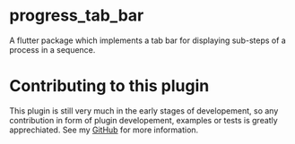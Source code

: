 # progress_tab_bar
A flutter package which implements a tab bar for displaying sub-steps of a process in a sequence.

# Contributing to this plugin
This plugin is still very much in the early stages of developement, so any contribution in form of
plugin developement, examples or tests is greatly apprechiated. See my [GitHub](https://github.com/underwhelmingToaster/progress_tab_bar) for more information.